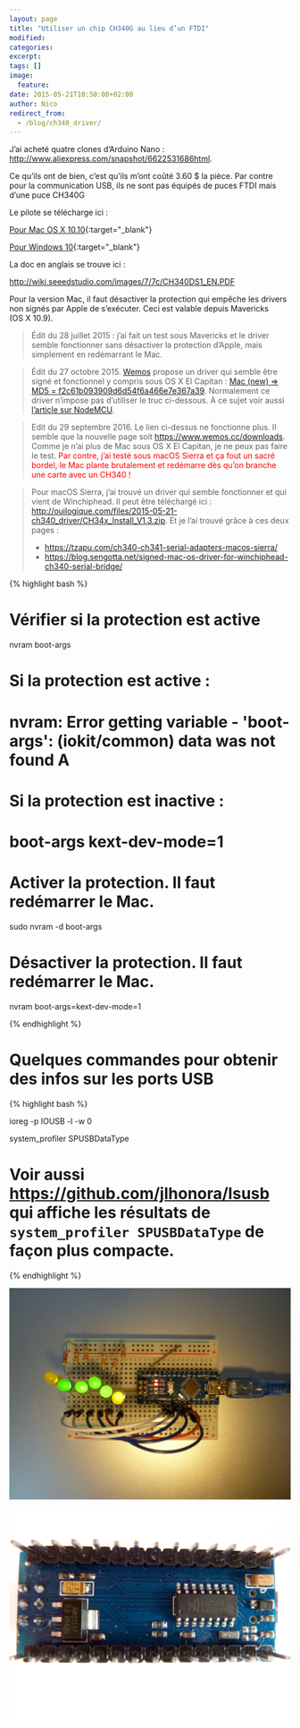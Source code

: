 ```yaml
---
layout: page
title: "Utiliser un chip CH340G au lieu d’un FTDI"
modified:
categories:
excerpt:
tags: []
image:
  feature:
date: 2015-05-21T10:50:00+02:00
author: Nico
redirect_from:
  - /blog/ch340_driver/
---
```




J’ai acheté quatre clones d’Arduino Nano :
<a href="http://www.aliexpress.com/snapshot/6622531686.html"
target="_blank">http://www.aliexpress.com/snapshot/6622531686html</a>.

Ce qu’ils ont de bien, c’est qu’ils m’ont coûté 3.60 $ la pièce. Par contre pour la communication USB, ils ne sont pas équipés de puces FTDI mais d’une puce CH340G

Le pilote se télécharge ici :

<!--
<a href="http://www.wch.cn/download/CH341SER_MAC_ZIP.html"
target="_blank">http://www.wch.cn/download/CH341SER_MAC_ZIP.html</a>
-->

[Pour Mac OS X 10.10](http://www.wch.cn/download/CH341SER_MAC_ZIP.html){:target="_blank"}

[Pour Windows 10](http://www.wch.cn/download/CH341SER_EXE.html){:target="_blank"}

La doc en anglais se trouve ici :

<http://wiki.seeedstudio.com/images/7/7c/CH340DS1_EN.PDF>

Pour la version Mac, il faut désactiver la protection qui empêche les drivers non signés par Apple de s’exécuter. Ceci est valable depuis Mavericks (OS X 10.9).

> Édit du 28 juillet 2015 : j’ai fait un test sous Mavericks et le driver semble fonctionner sans désactiver la protection d’Apple, mais simplement en redémarrant le Mac.

> Édit du 27 octobre 2015. [Wemos](http://www.wemos.cc/) propose un driver qui semble être signé et fonctionnel y compris sous OS X El Capitan : [Mac (new) ⇒ MD5 = f2c61b093909d6d54f6a466e7e367a39](http://www.wemos.cc/wiki/uploads/Tutorial/ch341ser_mac_new.zip). Normalement ce driver n’impose pas d’utiliser le truc ci-dessous. À ce sujet voir aussi [l’article sur NodeMCU](/NodeMCU_esp8266/).

> Edit du 29 septembre 2016. Le lien ci-dessus ne fonctionne plus. Il semble que la nouvelle page soit <https://www.wemos.cc/downloads>. Comme je n’ai plus de Mac sous OS X El Capitan, je ne peux pas faire le test. <span style="color:red">Par contre, j’ai testé sous macOS Sierra et ça fout un sacré bordel, le Mac plante brutalement et redémarre dès qu’on branche une carte avec un CH340 !</span>

> Pour macOS Sierra, j’ai trouvé un driver qui semble fonctionner et qui vient de Winchiphead. Il peut être téléchargé ici : <http://ouilogique.com/files/2015-05-21-ch340_driver/CH34x_Install_V1.3.zip>.
> Et je l’ai trouvé grâce à ces deux pages :
> - <https://tzapu.com/ch340-ch341-serial-adapters-macos-sierra/>
> - <https://blog.sengotta.net/signed-mac-os-driver-for-winchiphead-ch340-serial-bridge/>




{% highlight bash %}

# Vérifier si la protection est active
nvram boot-args
# Si la protection est active :
# nvram: Error getting variable - 'boot-args': (iokit/common) data was not found A
# Si la protection est inactive :
# boot-args	kext-dev-mode=1

# Activer la protection. Il faut redémarrer le Mac.
sudo nvram -d boot-args

# Désactiver la protection. Il faut redémarrer le Mac.
nvram boot-args=kext-dev-mode=1

{% endhighlight %}



# Quelques commandes pour obtenir des infos sur les ports USB

{% highlight bash %}

ioreg -p IOUSB -l -w 0

system_profiler SPUSBDataType

# Voir aussi https://github.com/jlhonora/lsusb qui affiche les résultats de `system_profiler SPUSBDataType` de façon plus compacte.

{% endhighlight %}







![](/images/2015-05-21-ch340_driver/CH430G_001.jpg)

![](/images/2015-05-21-ch340_driver/CH430G_002.jpg)

